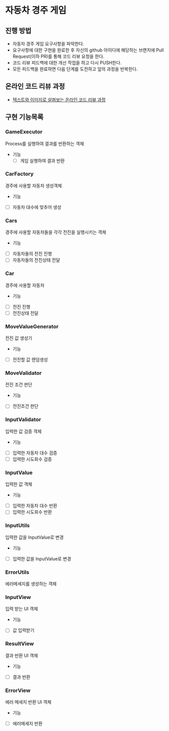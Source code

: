 # 자동차 경주 게임
## 진행 방법
* 자동차 경주 게임 요구사항을 파악한다.
* 요구사항에 대한 구현을 완료한 후 자신의 github 아이디에 해당하는 브랜치에 Pull Request(이하 PR)를 통해 코드 리뷰 요청을 한다.
* 코드 리뷰 피드백에 대한 개선 작업을 하고 다시 PUSH한다.
* 모든 피드백을 완료하면 다음 단계를 도전하고 앞의 과정을 반복한다.

## 온라인 코드 리뷰 과정
* [텍스트와 이미지로 살펴보는 온라인 코드 리뷰 과정](https://github.com/next-step/nextstep-docs/tree/master/codereview)

## 구현 기능목록

### GameExecutor
Process를 실행하여 결과를 반환하는 객체
- 기능
  - [ ] 게임 실행하여 결과 반환

### CarFactory
경주에 사용할 자동차 생성객체
- 기능
- [ ] 자동차 대수에 맞추어 생성

### Cars
경주에 사용할 자동차들을 각각 전진을 실행시키는 객체
- 기능 
- [ ] 자동차들의 전진 진행
- [ ] 자동차들의 전진상태 전달

### Car
경주에 사용할 자동차
- 기능
- [ ] 전진 진행
- [ ] 전진상태 전달

### MoveValueGenerator
전진 값 생성기
- 기능
- [ ] 전진할 값 랜덤생성

### MoveValidator
전진 조건 판단
- 기능 
- [ ] 전진조건 판단

### InputValidator 
입력한 값 검증 객체
- 기능
- [ ] 입력한 자동차 대수 검증
- [ ] 입력한 시도회수 검증

### InputValue
입력한 값 객체
- 기능
- [ ] 입력한 자동차 대수 반환 
- [ ] 입력한 시도회수 반환

### InputUtils
입력한 값을 InputValue로 변경
- 기능 
- [ ] 입력한 값을 InputValue로 변경

### ErrorUtils
에러메세지를 생성하는 객체 

### InputView
입력 받는 UI 객체
- 기능
- [ ] 값 입력받기

### ResultView
결과 반환 UI 객체
- 기능
- [ ] 결과 반환

### ErrorView
에러 메세지 반환 UI 객체
- 기능
- [ ] 에러메세지 반환